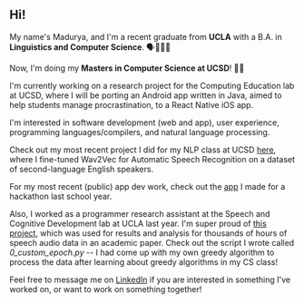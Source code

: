 ## Hi!

My name's Madurya, and I'm a recent graduate from **UCLA** with a B.A. in **Linguistics and Computer Science**. 🗣️👩🏽‍💻

Now, I'm doing my **Masters in Computer Science at UCSD**! 🤖🪼

I'm currently working on a research project for the Computing Education lab at UCSD, where I will be porting an Android app written in Java, aimed to help students manage procrastination, to a React Native iOS app. 

I'm interested in software development (web and app), user experience, programming languages/compilers, and natural language processing. 

Check out my most recent project I did for my NLP class at UCSD [here](https://github.com/3madurya3/cse256_finalproject), where I fine-tuned Wav2Vec for Automatic Speech Recognition on a dataset of second-language English speakers.

For my most recent (public) app dev work, check out the [app](https://github.com/3madurya3/pocketpets) I made for a hackathon last school year.

Also, I worked as a programmer research assistant at the Speech and Cognitive Development lab at UCLA last year. I'm super proud of [this project](https://github.com/megseekosh/everyday_speech/tree/main), which was used for results and analysis for thousands of hours of speech audio data in an academic paper. Check out the script I wrote called *0_custom_epoch.py* -- I had come up with my own greedy algorithm to process the data after learning about greedy algorithms in my CS class!

Feel free to message me on [LinkedIn](https://www.linkedin.com/in/madurya/) if you are interested in something I've worked on, or want to work on something together!

<!--
**3madurya3/3madurya3** is a ✨ _special_ ✨ repository because its `README.md` (this file) appears on your GitHub profile.

Here are some ideas to get you started:

- 🔭 I’m currently working on ...
- 🌱 I’m currently learning ...
- 👯 I’m looking to collaborate on ...
- 🤔 I’m looking for help with ...
- 💬 Ask me about ...
- 📫 How to reach me: ...
- 😄 Pronouns: ...
- ⚡ Fun fact: ...
-->
